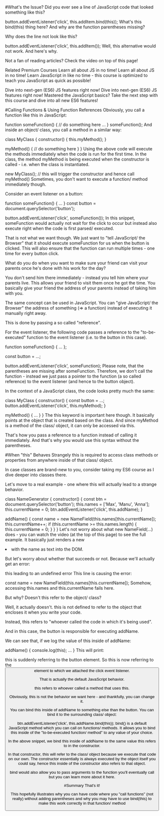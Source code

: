#What's the Issue?
Did you ever see a line of JavaScript code that looked something like this?

button.addEventListener('click', this.addItem.bind(this));
What's this bind(this) thing here? And why are the function parentheses missing?

Why does the line not look like this?

button.addEventListener('click', this.addItem());
Well, this alternative would not work. And here's why.

Not a fan of reading articles? Check the video on top of this page!

Related Premium Courses
Learn all about JS in no time!
Learn all about JS in no time!
Learn JavaScript in like no time - this course is optimized to teach you JavaScript as quick as possible!

Dive into next-gen (ES6) JS features right now!
Dive into next-gen (ES6) JS features right now!
Mastered the JavaScript basics? Take the next step with this course and dive into all new ES6 features!

#Calling Functions & Using Function References
Obviously, you call a function like this in JavaScript:

function someFunction() {
// do something here ...
}
someFunction();
And inside an object/ class, you call a method in a similar way:

class MyClass {
constructor() {
this.myMethod();
}

myMethod() {
// do something here
}
}
Using the above code will execute the methods immediately when the code is run for the first time. In the class, the method myMethod is being executed when the constructor is called - i.e. when the class is instantiated.

new MyClass(); // this will trigger the constructor and hence call myMethod()
Sometimes, you don't want to execute a function/ method immediately though.

Consider an event listener on a button:

function someFunction() { ... }
const button = document.querySelector('button');

button.addEventListener('click', someFunction());
In this snippet, someFunction would actually not wait for the click to occur but instead also execute right when the code is first parsed/ executed.

That is not what we want though. We just want to "tell JavaScript/ the Browser" that it should execute someFunction for us when the button is clicked. This will also ensure that the function can run multiple times - one time for every button click.

What do you do when you want to make sure your friend can visit your parents once he's done with his work for the day?

You don't send him there immediately - instead you tell him where your parents live. This allows your friend to visit them once he got the time. You basically give your friend the address of your parents instead of taking him with you.

The same concept can be used in JavaScript. You can "give JavaScript/ the Browser" the address of something (=> a function) instead of executing it manually right away.

This is done by passing a so called "reference".

For the event listener, the following code passes a reference to the "to-be-executed" function to the event listener (i.e. to the button in this case).

function someFunction() { ... };

const button = ...;

button.addEventListener('click', someFunction);
Please note, that the parentheses are missing after someFunction. Therefore, we don't call the function - instead we just pass a pointer to the function (a so called reference) to the event listener (and hence to the button object).

In the context of a JavaScript class, the code looks pretty much the same:

class MyClass {
constructor() {
const button = ...;
button.addEventListener('click', this.myMethod);
}

myMethod() { ... }
}
The this keyword is important here though. It basically points at the object that is created based on the class. And since myMethod is a method of the class/ object, it can only be accessed via this.

That's how you pass a reference to a function instead of calling it immediately. And that's why you would use this syntax without the parentheses.

#When "this" Behaves Strangely
this is required to access class methods or properties from anywhere inside of that class/ object.

In case classes are brand-new to you, consider taking my ES6 course as I dive deeper into classes there.

Let's move to a real example - one where this will actually lead to a strange behavior.

class NameGenerator {
constructor() {
const btn = document.querySelector('button');
this.names = ['Max', 'Manu', 'Anna'];
this.currentName = 0;
btn.addEventListener('click', this.addName);
}

addName() {
const name = new NameField(this.names[this.currentName]);
this.currentName++;
if (this.currentName >= this.names.length) {
this.currentName = 0;
}
}
}
Let's not worry about what new NameField(...) does - you can watch the video (at the top of this page) to see the full example. It basically just renders a new <li> with the name as text into the DOM.

But let's worry about whether that succeeds or not. Because we'll actually get an error:

this leading to an undefined error
This line is causing the error:

const name = new NameField(this.names[this.currentName]);
Somehow, accessing this.names and this.currentName fails here.

But why? Doesn't this refer to the object/ class?

Well, it actually doesn't. this is not defined to refer to the object that encloses it when you write your code.

Instead, this refers to "whoever called the code in which it's being used".

And in this case, the button is responsible for executing addName.

We can see that, if we log the value of this inside of addName:

addName() {
console.log(this);
...
}
This will print:

this is suddenly referring to the button element.
So this is now referring to the <button> element to which we attached the click event listener.

That is actually the default JavaScript behavior.

this refers to whoever called a method that uses this.

Obviously, this is not the behavior we want here - and thankfully, you can change it.

You can bind this inside of addName to something else than the button. You can bind it to the surrounding class/ object:

btn.addEventListener('click', this.addName.bind(this));
bind() is a default JavaScript method which you can call on functions/ methods. It allows you to bind this inside of the "to-be-executed function/ method" to any value of your choice.

In the above snippet, we bind this inside of addName to the same value this refers to in the constructor.

In that constructor, this will refer to the class/ object because we execute that code on our own. The constructor essentially is always executed by the object itself you could say, hence this inside of the constructor also refers to that object.

bind would also allow you to pass arguments to the function you'll eventually call but you can learn more about it here.

#Summary
That's it!

This hopefully illustrates why you can have code where you "call functions" (not really) without adding parentheses and why you may have to use bind(this) to make this work correctly in that function/ method
